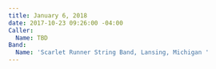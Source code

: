 ```yaml
---
title: January 6, 2018
date: 2017-10-23 09:26:00 -04:00
Caller:
  Name: TBD
Band:
  Name: 'Scarlet Runner String Band, Lansing, Michigan '
---
```


